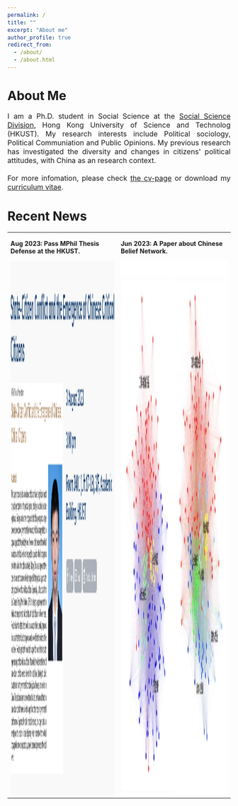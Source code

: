 ```yaml
---
permalink: /
title: ""
excerpt: "About me"
author_profile: true
redirect_from: 
  - /about/
  - /about.html
---
```


About Me
======
<p align="justify">
<font size = 3> I am a Ph.D. student in Social Science at the <a href="https://sosc.hkust.edu.hk/">Social Science Division</a>, Hong Kong University of Science and Technolog (HKUST). My research interests include Political sociology, Political Communiation and Public Opinions. My previous research has investigated the diversity and changes in citizens' political attitudes, with China as an research context.
<br>
<br>
For more infomation, please check <a href="https://wujinfeng0715.github.io/cv/">the cv-page</a> or download my <a href="https://wujinfeng0715.github.io//files/CV-JinfengWu-20221206.pdf">curriculum vitae</a>. </font>
<br>
</p>

Recent News
======
<html>
  <table style="margin-left:auto; margin-right:auto; border:none;">
    <tr style="margin-left:auto; margin-right:auto; border:none;">
      <td style="margin-left:auto; margin-right:auto; border:none;">
        <p><b>Aug 2023: Pass MPhil Thesis Defense at the HKUST.<b></p>
        <p>
        </p>
        <a href="https://sosc.hkust.edu.hk/events/state-citizen-conflict-and-emergence-chinese-critical-citizens"><img src='/images/MPhil_Defense.png' height="1206"></a>
      </td>
      <td style="margin-left:auto; margin-right:auto; border:none;">
        <p><b>Jun 2023: A Paper about Chinese Belief Network.<b></p>
        <p>
        </p>
        <a href="https://chn.oversea.cnki.net/KCMS/detail/detail.aspx?dbcode=CJFD&dbname=CJFDLAST2023&filename=HFYJ202302003&uniplatform=OVERSEA&v=U2eZyMnRyYeWKOGpr2NzHw4araapRChCAurxmklTrrTlUi4pAJKyVq3aCfHIW2m_"><img src='/images/Belief_Network.png' height="1206"></a>
      </td>
    </tr>
  </table>
</html>


